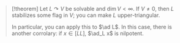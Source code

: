 >[!theorem]
>Let $L\curvearrowright V$ be solvable and $\dim V < \infty$. If $V\neq 0$, then $L$ stabilizes some flag in $V$; you can make $L$ upper-triangular.
>
>In particular, you can apply this to $\ad L$. In this case, there is another corrolary: if $x\in [LL]$, $\ad_L x$ is nilpotent.